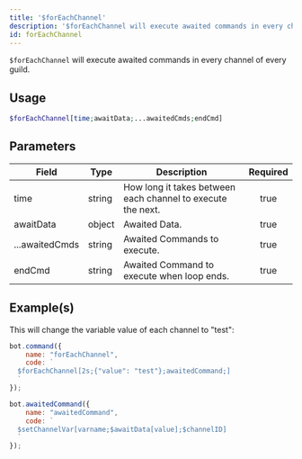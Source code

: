 ```yaml
---
title: '$forEachChannel'
description: '$forEachChannel will execute awaited commands in every channel of every guild.'
id: forEachChannel
---
```


`$forEachChannel` will execute awaited commands in every channel of every guild.

## Usage

```php
$forEachChannel[time;awaitData;...awaitedCmds;endCmd]
```

## Parameters

| Field          | Type   | Description                                                 | Required |
| -------------- | ------ | ----------------------------------------------------------- |:--------:|
| time           | string | How long it takes between each channel to execute the next. |   true   |
| awaitData      | object | Awaited Data.                                               |   true   |
| ...awaitedCmds | string | Awaited Commands to execute.                                |   true   |
| endCmd         | string | Awaited Command to execute when loop ends.                  |   true   |

## Example(s)

This will change the variable value of each channel to "test":

```javascript
bot.command({
    name: "forEachChannel",
    code: `
  $forEachChannel[2s;{"value": "test"};awaitedCommand;]
  `
});

bot.awaitedCommand({
    name: "awaitedCommand",
    code: `
  $setChannelVar[varname;$awaitData[value];$channelID]
  `
});
```